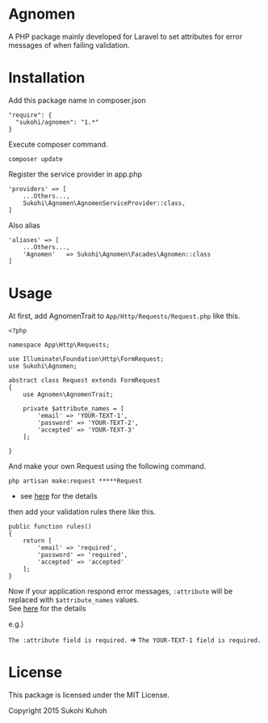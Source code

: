 # Agnomen
A PHP package mainly developed for Laravel to set attributes for error messages of when failing validation.


Installation
====

Add this package name in composer.json

    "require": {
      "sukohi/agnomen": "1.*"
    }

Execute composer command.

    composer update

Register the service provider in app.php

    'providers' => [
        ...Others...,  
        Sukohi\Agnomen\AgnomenServiceProvider::class,
    ]

Also alias

    'aliases' => [
        ...Others...,  
        'Agnomen'   => Sukohi\Agnomen\Facades\Agnomen::class
    ]

Usage
====

At first, add AgnomenTrait to `App/Http/Requests/Request.php` like this.

    <?php
    
    namespace App\Http\Requests;
    
    use Illuminate\Foundation\Http\FormRequest;
    use Sukohi\Agnomen;
    
    abstract class Request extends FormRequest
    {
        use Agnomen\AgnomenTrait;
    
        private $attribute_names = [
            'email' => 'YOUR-TEXT-1',
            'password' => 'YOUR-TEXT-2',
            'accepted' => 'YOUR-TEXT-3'
        ];
    
    }


And make your own Request using the following command.

    php artisan make:request *****Request

* see [here](http://laravel.com/docs/5.1/validation#form-request-validation) for the details

then add your validation rules there like this.

    public function rules()
    {
        return [
            'email' => 'required',
            'password' => 'required', 
            'accepted' => 'accepted'
        ];
    }

Now if your application respond error messages, `:attribute` will be replaced with `$attribute_names` values.  
See [here](http://laravel.com/docs/5.1/validation#custom-error-messages) for the details

e.g.)  
  
`The :attribute field is required.`  =>  `The YOUR-TEXT-1 field is required.`

License
====

This package is licensed under the MIT License.

Copyright 2015 Sukohi Kuhoh